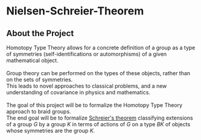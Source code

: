 # Nielsen-Schreier-Theorem

## About the Project
Homotopy Type Theory allows for a concrete definition of a group as a type of symmetries (self-identifications or automorphisms) of a given mathematical object. <br /> 
<br />
Group theory can be performed on the types of these objects, rather than on the sets of symmetries. <br /> 
This leads to novel approaches to classical problems, and a new understanding of covariance in physics and mathematics.<br />
<br />
The goal of this project will be to formalize the Homotopy Type Theory approach to braid groups. <br /> 
The end goal will be to formalize [Schreier's theorem](https://www.uwo.ca/math/faculty/kapulkin/seminars/hottestfiles/Myers-2020-06-17-HoTTEST.pdf) classifying extensions of a group $G$ by a group $K$ in terms of actions of $G$ on a type $BK$ of objects whose symmetries are the group $K$.
